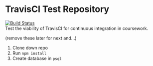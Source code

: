 # TravisCI Test Repository
[![Build Status](https://travis-ci.org/tomkingkong/travis-test.svg?branch=master)](https://travis-ci.org/tomkingkong/travis-test)  
Test the viability of TravisCI for continuous integration in coursework.

(remove these later for next and...)

1. Clone down repo
1. Run `npm install`
1. Create database in `psql`